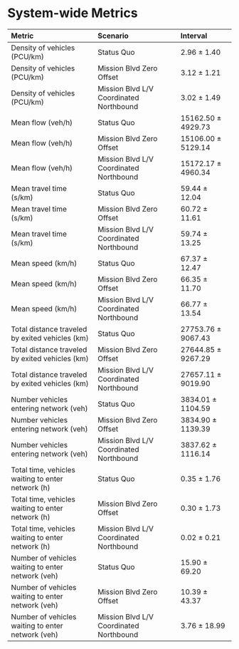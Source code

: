 # System-wide Metrics

| Metric                                            | Scenario                                | Interval           |
|:--------------------------------------------------|:----------------------------------------|:-------------------|
| Density of vehicles (PCU/km)                      | Status Quo                              | 2.96 ± 1.40        |
| Density of vehicles (PCU/km)                      | Mission Blvd Zero Offset                | 3.12 ± 1.21        |
| Density of vehicles (PCU/km)                      | Mission Blvd L/V Coordinated Northbound | 3.02 ± 1.49        |
| Mean flow (veh/h)                                 | Status Quo                              | 15162.50 ± 4929.73 |
| Mean flow (veh/h)                                 | Mission Blvd Zero Offset                | 15106.00 ± 5129.14 |
| Mean flow (veh/h)                                 | Mission Blvd L/V Coordinated Northbound | 15172.17 ± 4960.34 |
| Mean travel time (s/km)                           | Status Quo                              | 59.44 ± 12.04      |
| Mean travel time (s/km)                           | Mission Blvd Zero Offset                | 60.72 ± 11.61      |
| Mean travel time (s/km)                           | Mission Blvd L/V Coordinated Northbound | 59.74 ± 13.25      |
| Mean speed (km/h)                                 | Status Quo                              | 67.37 ± 12.47      |
| Mean speed (km/h)                                 | Mission Blvd Zero Offset                | 66.35 ± 11.70      |
| Mean speed (km/h)                                 | Mission Blvd L/V Coordinated Northbound | 66.77 ± 13.54      |
| Total distance traveled by exited vehicles (km)   | Status Quo                              | 27753.76 ± 9067.43 |
| Total distance traveled by exited vehicles (km)   | Mission Blvd Zero Offset                | 27644.85 ± 9267.29 |
| Total distance traveled by exited vehicles (km)   | Mission Blvd L/V Coordinated Northbound | 27657.11 ± 9019.90 |
| Number vehicles entering network (veh)            | Status Quo                              | 3834.01 ± 1104.59  |
| Number vehicles entering network (veh)            | Mission Blvd Zero Offset                | 3834.90 ± 1139.39  |
| Number vehicles entering network (veh)            | Mission Blvd L/V Coordinated Northbound | 3837.62 ± 1116.14  |
| Total time, vehicles waiting to enter network (h) | Status Quo                              | 0.35 ± 1.76        |
| Total time, vehicles waiting to enter network (h) | Mission Blvd Zero Offset                | 0.30 ± 1.73        |
| Total time, vehicles waiting to enter network (h) | Mission Blvd L/V Coordinated Northbound | 0.02 ± 0.21        |
| Number of vehicles waiting to enter network (veh) | Status Quo                              | 15.90 ± 69.20      |
| Number of vehicles waiting to enter network (veh) | Mission Blvd Zero Offset                | 10.39 ± 43.37      |
| Number of vehicles waiting to enter network (veh) | Mission Blvd L/V Coordinated Northbound | 3.76 ± 18.99       |